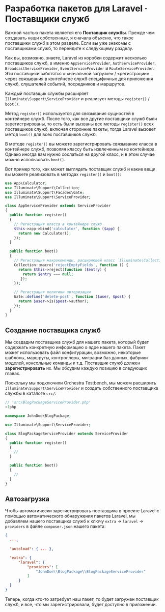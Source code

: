 <!-- ---
title: 'Service Providers'
description: 'The Service Provider of a package is essential to register package-specific functionality. This section will cover the role and basics of a Service Provider and explains how to create and use a Service Provider for your package.'
tags: ['Service Provider']
image: 'https://www.laravelpackage.com/assets/pages/laravelpackage.jpeg'
date: 2019-09-17
--- -->

# Разработка пакетов для Laravel · Поставщики служб

Важной частью пакета является его **Поставщик службы**. Прежде чем создавать наши собственные, я сначала объясню, что такое поставщики служб в этом разделе. Если вы уже знакомы с поставщиками служб, то перейдите к следующему разделу.

Как вы, возможно, знаете, Laravel из коробки содержит несколько поставщиков служб, а именно `AppServiceProvider`, `AuthServiceProvider`, `BroadcastServiceProvider`, `EventServiceProvider` и `RouteServiceProvider`. Эти поставщики заботятся о «начальной загрузке» / «регистрации» через связывания в контейнере служб специфичных для приложения служб, слушателей событий, посредников и маршрутов.

Каждый поставщик службы расширяет `Illuminate\Support\ServiceProvider` и реализует методы `register()` / `boot()`.

Метод `register()` используется для связывания сущностей в контейнере служб. После того, как все другие поставщики служб были зарегистрированы, то есть были вызваны все методы `register()` всех поставщиков служб, включая сторонние пакеты, тогда Laravel вызовет метод `boot()` для всех поставщиков служб.

В методе `register()` вы можете зарегистрировать связывание класса в контейнере служб, позволяя классу быть извлеченным из контейнера. Однако иногда вам нужно сослаться на другой класс, и в этом случае можно использовать `boot()`.

Вот пример того, как может выглядеть поставщик служб и какие вещи вы можете реализовать в методах `register()` и `boot()`:

```php
use App\Calculator;
use Illuminate\Support\Collection;
use Illuminate\Support\Facades\Gate;
use Illuminate\Support\ServiceProvider;

class AppServiceProvider extends ServiceProvider
{
  public function register()
  {
    // Регистрация класса в контейнере служб
    $this->app->bind('calculator', function ($app) {
      return new Calculator();
    });
  }

  public function boot()
  {
    // Регистрация макрокоманды, расширяющей класс `Illuminate\Collection`
    Collection::macro('rejectEmptyFields', function () {
      return $this->reject(function ($entry) {
        return $entry === null;
       });
    });

    // Регистрация политики авторизации
    Gate::define('delete-post', function ($user, $post) {
      return $user->is($post->author);
    });
  }
}
```

## Создание поставщика служб

Мы создадим поставщика служб для нашего пакета, который будет содержать конкретную информацию о ядре нашего пакета. Пакет может использовать файл конфигурации, возможно, некоторые шаблоны, маршруты, контроллеры, миграции баз данных, фабрики моделей, консольные команды и т.д. Поставщик служб должен **зарегистрировать** их. Мы обсудим каждую позицию в следующих главах.

Поскольку мы подключили Orchestra Testbench, мы можем расширить `Illuminate\Support\ServiceProvider` и создать собственного поставщика службы в каталоге `src/`:

```php
// 'src/BlogPackageServiceProvider.php'
<?php

namespace JohnDoe\BlogPackage;

use Illuminate\Support\ServiceProvider;

class BlogPackageServiceProvider extends ServiceProvider
{
  public function register()
  {
    //
  }

  public function boot()
  {
    //
  }
}
```

## Автозагрузка

Чтобы автоматически зарегистрировать поставщика в проекте Laravel с помощью автоматического обнаружения пакетов Laravel, мы добавляем нашего поставщика служб к ключу `extra` -> `laravel` -> `providers` в файле `composer.json` нашего пакета:

```json
{
  ...,

  "autoload": { ... },

  "extra": {
      "laravel": {
          "providers": [
              "JohnDoe\\BlogPackage\\BlogPackageServiceProvider"
          ]
      }
  }
}
```

Теперь, когда кто-то затребует наш пакет, то будет загружен поставщик служб, и все, что мы зарегистрировали, будет доступно в приложении. <!--Теперь посмотрим, что мы можем зарегистрировать в этом поставщике служб.-->
